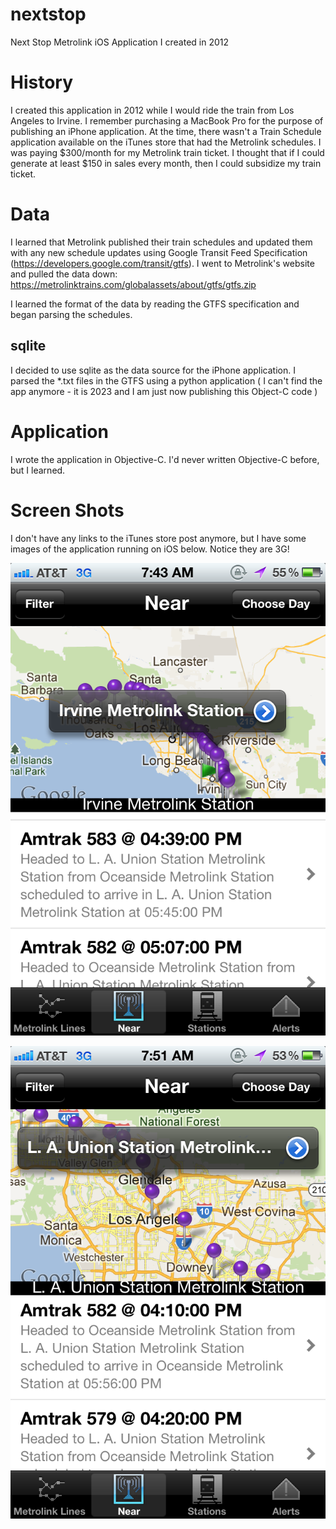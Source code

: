 # nextstop
Next Stop Metrolink iOS Application I created in 2012

# History 
I created this application in 2012 while I would ride the train from Los Angeles to Irvine. 
I remember purchasing a MacBook Pro for the purpose of publishing an iPhone application. At the time, there wasn't a Train Schedule application available on the iTunes store that had the Metrolink schedules. I was paying $300/month for my Metrolink train ticket. I thought that if I could generate at least $150 in sales every month, then I could subsidize my train ticket. 

# Data 
I learned that Metrolink published their train schedules and updated them with any new schedule updates using Google Transit Feed Specification (https://developers.google.com/transit/gtfs). 
I went to Metrolink's website and pulled the data down: https://metrolinktrains.com/globalassets/about/gtfs/gtfs.zip

I learned the format of the data by reading the GTFS specification and began parsing the schedules.

## sqlite
I decided to use sqlite as the data source for the iPhone application. I parsed the *.txt files in the GTFS using a python application ( I can't find the app anymore - it is 2023 and I am just now publishing this Object-C code ) 

# Application
I wrote the application in Objective-C. I'd never written Objective-C before, but I learned. 

# Screen Shots
I don't have any links to the iTunes store post anymore, but I have some images of the application running on iOS below. 
Notice they are 3G! 



![Alt text](img/img5.PNG?raw=true "Title")

![Alt text](img/img6.PNG?raw=true "Title")
